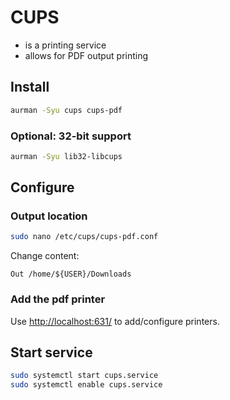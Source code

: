 # CUPS
- is a printing service
- allows for PDF output printing

## Install
```bash
aurman -Syu cups cups-pdf
```

### Optional: 32-bit support
```bash
aurman -Syu lib32-libcups
```

## Configure

### Output location
```bash
sudo nano /etc/cups/cups-pdf.conf
```
Change content:
```text
Out /home/${USER}/Downloads
```

### Add the pdf printer
Use [http://localhost:631/](http://localhost:631/) to add/configure printers.

## Start service
```bash
sudo systemctl start cups.service
sudo systemctl enable cups.service
```
